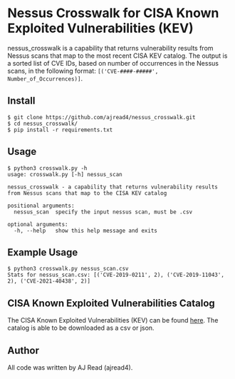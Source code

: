 # Nessus Crosswalk for CISA Known Exploited Vulnerabilities (KEV)

nessus_crosswalk is a capability that returns vulnerability results from Nessus scans that map to the most recent CISA KEV catalog. The output is a sorted list of CVE IDs, based on number of occurrences in the Nessus scans, in the following format: ```[('CVE-####-#####', Number_of_Occurrences)]```. 
## Install 
```
$ git clone https://github.com/ajread4/nessus_crosswalk.git
$ cd nessus_crosswalk/
$ pip install -r requirements.txt 
```
## Usage 
```
$ python3 crosswalk.py -h
usage: crosswalk.py [-h] nessus_scan

nessus_crosswalk - a capability that returns vulnerability results from Nessus scans that map to the CISA KEV catalog

positional arguments:
  nessus_scan  specify the input nessus scan, must be .csv

optional arguments:
  -h, --help   show this help message and exits
```
## Example Usage
```
$ python3 crosswalk.py nessus_scan.csv
Stats for nessus_scan.csv: [('CVE-2019-0211', 2), ('CVE-2019-11043', 2), ('CVE-2021-40438', 2)]
```
## CISA Known Exploited Vulnerabilities Catalog
The CISA Known Exploited Vulnerabilities (KEV) can be found [here](https://www.cisa.gov/known-exploited-vulnerabilities-catalog). The catalog is able to be downloaded as a csv or json.  
## Author
All code was written by AJ Read (ajread4). 